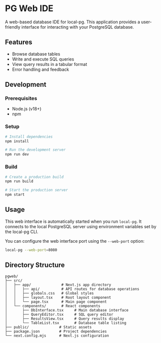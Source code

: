 # PG Web IDE

A web-based database IDE for local-pg. This application provides a user-friendly interface for interacting with your PostgreSQL database.

## Features

- Browse database tables
- Write and execute SQL queries
- View query results in a tabular format
- Error handling and feedback

## Development

### Prerequisites

- Node.js (v18+)
- npm

### Setup

```bash
# Install dependencies
npm install

# Run the development server
npm run dev
```

### Build

```bash
# Create a production build
npm run build

# Start the production server
npm start
```

## Usage

This web interface is automatically started when you run `local-pg`. It connects to the local PostgreSQL server using environment variables set by the local-pg CLI.

You can configure the web interface port using the `--web-port` option:

```bash
local-pg --web-port=8080
```

## Directory Structure

```
pgweb/
├── src/
│   ├── app/              # Next.js app directory
│   │   ├── api/          # API routes for database operations
│   │   ├── globals.css   # Global styles
│   │   ├── layout.tsx    # Root layout component
│   │   └── page.tsx      # Main page component
│   └── components/       # React components
│       ├── DbInterface.tsx     # Main database interface
│       ├── QueryEditor.tsx     # SQL query editor
│       ├── ResultsView.tsx     # Query results display
│       └── TableList.tsx       # Database table listing
├── public/              # Static assets
├── package.json         # Project dependencies
└── next.config.mjs      # Next.js configuration
```
